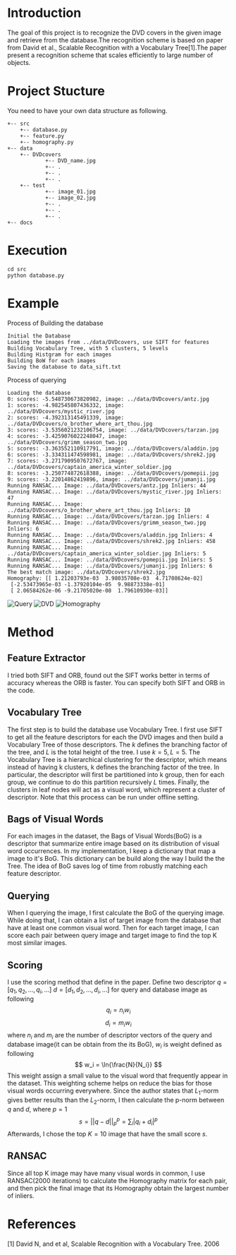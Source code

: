 # Introduction
The goal of this project is to recognize the DVD covers in the given image and retrieve from the database.The recognition scheme is based on paper from David et al., Scalable Recognition with a Vocabulary Tree[1].The paper present a recognition scheme that scales efficiently to large number of objects.


# Project Stucture
You need to have your own data structure as following.
```
+-- src
    +-- database.py
    +-- feature.py
    +-- homography.py
+-- data
    +-- DVDcovers
            +-- DVD_name.jpg
            +-- .
            +-- .
            +-- .
    +-- test
            +-- image_01.jpg
            +-- image_02.jpg
            +-- .
            +-- .
            +-- .
+-- docs
```
# Execution
```
cd src
python database.py
```

# Example
Process of Building the database
```
Initial the Database
Loading the images from ../data/DVDcovers, use SIFT for features
Building Vocabulary Tree, with 5 clusters, 5 levels
Building Histgram for each images
Building BoW for each images
Saving the database to data_sift.txt
```
Process of querying 
```
Loading the database
0: scores: -5.548730673820982, image: ../data/DVDcovers/antz.jpg
1: scores: -4.982545807436332, image: ../data/DVDcovers/mystic_river.jpg
2: scores: -4.392313145491339, image: ../data/DVDcovers/o_brother_where_art_thou.jpg
3: scores: -3.5356021232106754, image: ../data/DVDcovers/tarzan.jpg
4: scores: -3.4259076022248047, image: ../data/DVDcovers/grimm_season_two.jpg
5: scores: -3.363552110917791, image: ../data/DVDcovers/aladdin.jpg
6: scores: -3.334311474598981, image: ../data/DVDcovers/shrek2.jpg
7: scores: -3.2717909507672767, image: ../data/DVDcovers/captain_america_winter_soldier.jpg
8: scores: -3.250774872618388, image: ../data/DVDcovers/pomepii.jpg
9: scores: -3.22014862419896, image: ../data/DVDcovers/jumanji.jpg
Running RANSAC... Image: ../data/DVDcovers/antz.jpg Inliers: 44
Running RANSAC... Image: ../data/DVDcovers/mystic_river.jpg Inliers: 47
Running RANSAC... Image: ../data/DVDcovers/o_brother_where_art_thou.jpg Inliers: 10
Running RANSAC... Image: ../data/DVDcovers/tarzan.jpg Inliers: 4
Running RANSAC... Image: ../data/DVDcovers/grimm_season_two.jpg Inliers: 6
Running RANSAC... Image: ../data/DVDcovers/aladdin.jpg Inliers: 4
Running RANSAC... Image: ../data/DVDcovers/shrek2.jpg Inliers: 458
Running RANSAC... Image: ../data/DVDcovers/captain_america_winter_soldier.jpg Inliers: 5
Running RANSAC... Image: ../data/DVDcovers/pomepii.jpg Inliers: 5
Running RANSAC... Image: ../data/DVDcovers/jumanji.jpg Inliers: 6
The best match image: ../data/DVDcovers/shrek2.jpg
Homography: [[ 1.21203793e-03  3.98035708e-03  4.71708624e-02]
 [-2.53473965e-03 -1.37920104e-05  9.98873338e-01]
 [ 2.06584262e-06 -9.21705020e-08  1.79610930e-03]]
```
![Query](./docs/ex_query.jpeg)
![DVD](./docs/ex_DVD.jpg)
![Homography](./docs/ex_homography.png)




# Method
## Feature Extractor
I tried both SIFT and ORB, found out the SIFT works better in terms of accuracy whereas the ORB is faster. You can specify both SIFT and ORB in the code.

## Vocabulary Tree
The first step is to build the database use Vocabulary Tree. I first use SIFT to get all the feature descriptors for each the DVD images and then build a Vocabulary Tree of those descriptors. The $k$ defines the branching factor of the tree, and $L$ is the total height of the tree. I use $k = 5, L = 5$. The Vocabulary Tree is a hierarchical clustering for the descriptor, which means instead of having k clusters, k defines the branching factor of the tree. In particular, the descriptor will first be partitioned into k group, then for each group, we continue to do this partition recursively $L$ times. Finally, the clusters in leaf nodes will act as a visual word, which represent a cluster of descriptor. Note that this process can be run under offline setting. 

## Bags of Visual Words
For each images in the dataset, the Bags of Visual Words(BoG) is a descriptor that summarize entire image based on its distribution of visual word occurrences. In my implementation, I keep a dictionary that map a image to it's BoG. This dictionary can be build along the way I build the the Tree. The idea of BoG saves log of time from robustly matching each feature descriptor.

## Querying
When I querying the image, I first calculate the BoG of the querying image. While doing that, I can obtain a list of target image from the database that have at least one common visual word. Then for each target image, I can score each pair between query image and target image to find the top K most similar images.

## Scoring
I use the scoring method that define in the paper. Define two descriptor $q = [q_1, q_2, ..., q_i, ...]$ $d = [d_1, d_2, ..., d_i, ...]$ for query and database image as following
$$ q_i= n_i w_i $$
$$ d_i = m_i w_i $$
where $n_i$ and $m_i$ are the number of descriptor vectors of the query and database image(it can be obtain from the its BoG), $w_i$ is weight defined as following
$$ w_i = \ln{\frac{N}{N_i}} $$
This weight assign a small value to the visual word that frequently appear in the dataset. This weighting scheme helps on reduce the bias for those visual words occurring everywhere.
Since the author states that $L_1$-norm gives better results than the $L_2$-norm, I then calculate the p-norm between $q$ and $d$, where $p=1$ 
$$
s = || q - d ||_p^p = \sum_i |q_i + d_i|^p
$$
Afterwards, I chose the top $K=10$ image that have the small score $s$.

## RANSAC
Since all top K image may have many visual words in common, I use RANSAC(2000 iterations) to calculate the Homography matrix for each pair, and then pick the final image that its Homography obtain the largest number of inliers. 

# References
[1]  David N, and et al, Scalable Recognition with a Vocabulary Tree. 2006
